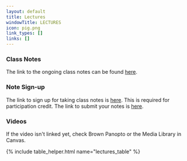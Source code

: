```yaml
---
layout: default
title: Lectures
windowTitle: LECTURES
icon: pig.png
link_types: []
links: []
---
```


<!-- # {{ page.title }} -->

### Class Notes

The link to the ongoing class notes can be found [here](lectures/classnotes.pdf). 

### Note Sign-up

The link to sign up for taking class notes is [here](https://docs.google.com/spreadsheets/d/1Y-ECCf3KheQ8UhE8u5ZMDCSTF4xKDxb58I3g2Wu5D80/edit?usp=sharing). This is required for participation credit. 
The link to submit your notes is [here](https://docs.google.com/forms/d/1n_F1hrhz3jE2XM1hqGtbo38dy3e7Rw_FYw5nobRm1k0/edit). 

### Videos

If the video isn't linked yet, check Brown Panopto or the Media Library in Canvas.

<!---
If the video of a certain lecture isn't linked yet, go to the link of another video, click the "Lecture Capture-CSCI 0200-Spring 2022" folder at the top, and the video will be there! --> 

{% include table_helper.html name="lectures_table" %}

<!-- ### Gear-ups

{% include table_helper.html name="gearup_table" %} -->